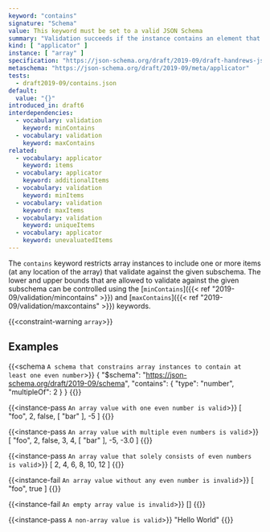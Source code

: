 ```yaml
---
keyword: "contains"
signature: "Schema"
value: This keyword must be set to a valid JSON Schema
summary: "Validation succeeds if the instance contains an element that validates against this schema."
kind: [ "applicator" ]
instance: [ "array" ]
specification: "https://json-schema.org/draft/2019-09/draft-handrews-json-schema-02#rfc.section.9.3.1.4"
metaschema: "https://json-schema.org/draft/2019-09/meta/applicator"
tests:
  - draft2019-09/contains.json
default:
  value: "{}"
introduced_in: draft6
interdependencies:
  - vocabulary: validation
    keyword: minContains
  - vocabulary: validation
    keyword: maxContains
related:
  - vocabulary: applicator
    keyword: items
  - vocabulary: applicator
    keyword: additionalItems
  - vocabulary: validation
    keyword: minItems
  - vocabulary: validation
    keyword: maxItems
  - vocabulary: validation
    keyword: uniqueItems
  - vocabulary: applicator
    keyword: unevaluatedItems
---
```


The `contains` keyword restricts array instances to include one or more items
(at any location of the array) that validate against the given subschema. The
lower and upper bounds that are allowed to validate against the given subschema
can be controlled using the [`minContains`]({{< ref
"2019-09/validation/mincontains" >}}) and [`maxContains`]({{< ref
"2019-09/validation/maxcontains" >}}) keywords.

{{<constraint-warning `array`>}}

## Examples

{{<schema `A schema that constrains array instances to contain at least one even number`>}}
{
  "$schema": "https://json-schema.org/draft/2019-09/schema",
  "contains": {
    "type": "number",
    "multipleOf": 2
  }
}
{{</schema>}}

{{<instance-pass `An array value with one even number is valid`>}}
[ "foo", 2, false, [ "bar" ], -5 ]
{{</instance-pass>}}

{{<instance-pass `An array value with multiple even numbers is valid`>}}
[ "foo", 2, false, 3, 4, [ "bar" ], -5, -3.0 ]
{{</instance-pass>}}

{{<instance-pass `An array value that solely consists of even numbers is valid`>}}
[ 2, 4, 6, 8, 10, 12 ]
{{</instance-pass>}}

{{<instance-fail `An array value without any even number is invalid`>}}
[ "foo", true ]
{{</instance-fail>}}

{{<instance-fail `An empty array value is invalid`>}}
[]
{{</instance-fail>}}

{{<instance-pass `A non-array value is valid`>}}
"Hello World"
{{</instance-pass>}}
